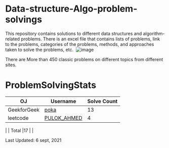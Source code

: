# Data-structure-Algo-problem-solvings
This repository contains solutions to different data structures and algorithm-related problems. There is an excel file that contains lists of problems, link to the problems, categories of the problems, methods, and approaches taken to solve the problems, etc.  
![image](https://user-images.githubusercontent.com/30721770/132205920-2c8a7da0-c4c4-46c8-b066-5c3c74a18e58.png)

There are More than 450 classic problems on different topics from different sites.  
  
# ProblemSolvingStats


| OJ | Username | Solve Count |
| -- | -------- | ----------- |
| GeekforGeek | [poka](https://auth.geeksforgeeks.org/user/poka/profile) | 13 |
| leetcode | [PULOK_AHMED](https://leetcode.com/PULOK_AHMED/) | 4 |
|
| Total |17 |  |

Last Updated: 6 sept, 2021
